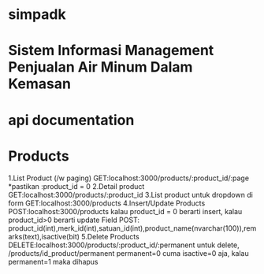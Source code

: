 # simpadk
Sistem Informasi Management Penjualan Air Minum Dalam Kemasan
=============================================================
api documentation
=================
Products
=========
1.List Product (/w paging)
	GET:localhost:3000/products/:product_id/:page
	*pastikan :product_id = 0
2.Detail product 
	GET:localhost:3000/products/:product_id
3.List product untuk dropdown di form
	GET:localhost:3000/products
4.Insert/Update Products
	POST:localhost:3000/products
	kalau product_id = 0 berarti insert, kalau product_id>0 berarti update
	Field POST: product_id(int),merk_id(int),satuan_id(int),product_name(nvarchar(100)),remarks(text),isactive(bit)
5.Delete Products
	DELETE:localhost:3000/products/:product_id/:permanent
	untuk delete, /products/id_product/permanent permanent=0 cuma isactive=0 aja, kalau permanent=1 maka dihapus